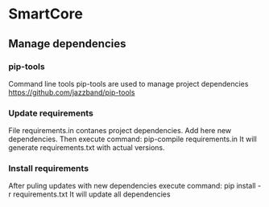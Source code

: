 # SmartCore

## Manage dependencies

### pip-tools
Command line tools pip-tools are used to manage project dependencies
https://github.com/jazzband/pip-tools

### Update requirements
File requirements.in contanes project dependencies. Add here new dependencies.
Then execute command:
pip-compile requirements.in
It will generate requirements.txt with actual versions.

### Install requirements
After puling updates with new dependencies execute command:
pip install -r requirements.txt
It will update all dependencies

